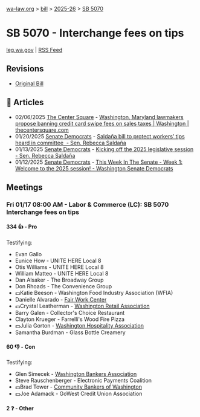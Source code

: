 [wa-law.org](/) > [bill](/bill/) > [2025-26](/bill/2025-26/) > [SB 5070](/bill/2025-26/sb/5070/)

# SB 5070 - Interchange fees on tips
[leg.wa.gov](https://app.leg.wa.gov/billsummary?BillNumber=5070&Year=2025&Initiative=false) | [RSS Feed](./rss.xml)

## Revisions
* [Original Bill](1/)

## 📰 Articles
* 02/06/2025 [The Center Square](/org/the_center_square/) - [Washington, Maryland lawmakers propose banning credit card swipe fees on sales taxes | Washington | thecentersquare.com](https://www.thecentersquare.com/washington/article_96e1784a-e3fe-11ef-81fb-b3588794ad61.html#:~:text=Senate%20Bill%205070)
* 01/20/2025 [Senate Democrats](/org/senate_democrats/) - [Saldaña bill to protect workers’ tips heard in committee  - Sen. Rebecca Saldaña](https://senatedemocrats.wa.gov/saldana/2025/01/20/saldana-bill-to-protect-workers-tips-heard-in-committee/#:~:text=Senate%20Bill%205070)
* 01/13/2025 [Senate Democrats](/org/senate_democrats/) - [Kicking off the 2025 legislative session - Sen. Rebecca Saldaña](https://senatedemocrats.wa.gov/saldana/2025/01/13/kicking-off-the-2025-legislative-session/#:~:text=SB%205070)
* 01/12/2025 [Senate Democrats](/org/senate_democrats/) - [This Week In The Senate - Week 1: Welcome to the 2025 session! - Washington Senate Democrats](https://senatedemocrats.wa.gov/blog/2025/01/12/this-week-in-the-senate-week-1-welcome-to-the-2025-session/#:~:text=Senate%20Bill%205070)

## Meetings
### Fri 01/17 08:00 AM - Labor & Commerce (LC): SB 5070 Interchange fees on tips
#### 334 👍 - Pro
Testifying:
* Evan Gallo
* Eunice How - UNITE HERE Local 8
* Otis Williams - UNITE HERE Local 8
* William Matteo - UNITE HERE Local 8
* Dan Alsaker - The Broadway Group
* Don Rhoads - The Convenience Group
* 💵Katie Beeson - Washington Food Industry Association (WFIA)
* Danielle Alvarado - [Fair Work Center](/org/fair_work_center/)
* 💵Crystal Leatherman - [Washington Retail Association](/org/washington_retail_association/)
* Barry Galen - Collector's Choice Restaurant
* Clayton Krueger - Farrelli's Wood Fire Pizza
* 💵Julia Gorton - [Washington Hospitality Association](/org/washington_hospitality_association/)
* Samantha Burdman - Glass Bottle Creamery

#### 60 👎 - Con
Testifying:
* Glen Simecek - [Washington Bankers Association](/org/washington_bankers_association/)
* Steve Rauschenberger - Electronic Payments Coalition
* 💵Brad Tower - [Community Bankers of Washington](/org/community_bankers_of_washington/)
* 💵Joe Adamack - GoWest Credit Union Association

#### 2 ❓ - Other
